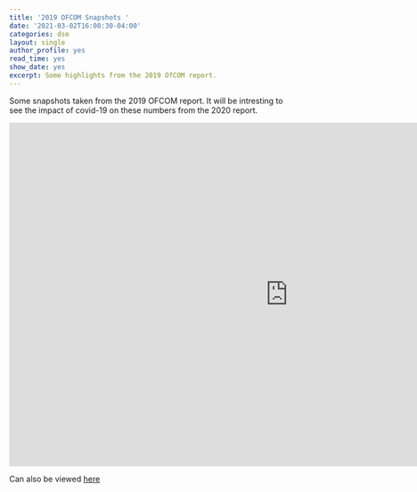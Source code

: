 ```yaml
---
title: '2019 OFCOM Snapshots '
date: '2021-03-02T16:00:30-04:00'
categories: dse
layout: single
author_profile: yes
read_time: yes
show_date: yes
excerpt: Some highlights from the 2019 OfCOM report. 
---
```

Some snapshots taken from the 2019 OFCOM report. It will be intresting to see the impact of covid-19 on these numbers from the 2020 report. 

<iframe seamless frameborder="0" src="https://public.tableau.com/views/OfCOMUK2019MobileFIxedBroadbandTakeaways/Story1?:embed=yes&:display_count=yes&:showVizHome=no" width = '999px' height = '618px' scrolling='yes' ></iframe>


Can also be viewed [here](https://public.tableau.com/views/OfCOMUK2019MobileFIxedBroadbandTakeaways/Story1?:language=en-GB&:display_count=y&:origin=viz_share_link)

